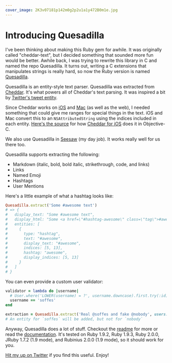 ```yaml
---
cover_image: 2K3v07181p142m0g2p2u1a1y472B0m1e.jpg
---
```


# Introducing Quesadilla

I've been thinking about making this Ruby gem for awhile. It was originally called "cheddar-text", but I decided something that sounded more fun would be better. Awhile back, I was trying to rewrite this library in C and named the repo Quesadilla. It turns out, writing a C extensions that manipulates strings is really hard, so now the Ruby version is named [Quesadilla](https://github.com/soffes/quesadilla).

Quesadilla is an entity-style text parser. Quesadilla was extracted from [Cheddar](https://cheddarapp.com). It's what powers all of Cheddar's text parsing. It was inspired a bit by [Twitter's tweet entity](https://dev.twitter.com/docs/tweet-entities).

Since Cheddar works on [iOS](https://cheddarapp.com/ios) and [Mac](https://cheddarapp.com/mac) (as well as the web), I needed something that could give me ranges for special things in the text. iOS and Mac convert this to an `NSAttributedString` using the indices included in each entity. [Here's the source](https://github.com/nothingmagical/cheddar-ios/blob/master/Classes/CDKTask+CheddariOSAdditions.m#L35) for how [Cheddar for iOS](https://cheddarapp.com/ios) does it in Objective-C.

We also use Quesadilla in [Seesaw](https://seesaw.co) (my day job). It works really well for us there too.

Quesadilla supports extracting the following:

* Markdown (italic, bold, bold italic, strikethrough, code, and links)
* Links
* Named Emoji
* Hashtags
* User Mentions

Here's a little example of what a hashtag looks like:

``` ruby
Quesadilla.extract('Some #awesome text')
# => {
#   display_text: "Some #awesome text",
#   display_html: "Some <a href=\"#hashtag-awesome\" class=\"tag\">#awesome</a> text",
#   entities: [
#     {
#       type: "hashtag",
#       text: "#awesome",
#       display_text: "#awesome",
#       indices: [5, 13],
#       hashtag: "awesome",
#       display_indices: [5, 13]
#     }
#   ]
# }
```

You can even provide a custom user validator:

``` ruby
validator = lambda do |username|
  # User.where('LOWER(username) = ?', username.downcase).first.try(:id)
  username == 'soffes'
end

extraction = Quesadilla.extract('Real @soffes and fake @nobody', users: true, user_validator: validator)
# An entity for `soffes` will be added, but not for `nobody`
```

Anyway, Quesadilla does a lot of stuff. Checkout the [readme](https://github.com/soffes/quesadilla#readme) for more or read the [documentation](http://rubydoc.info/github/soffes/quesadilla/master/frames). It's tested on Ruby 1.9.2, Ruby 1.9.3, Ruby 2.0.0, JRuby 1.7.2 (1.9 mode), and Rubinius 2.0.0 (1.9 mode), so it should work for you.

[Hit my up on Twitter](https://twitter.com/soffes) if you find this useful. Enjoy!
